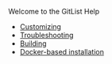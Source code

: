 Welcome to the GitList Help

* [Customizing](https://github.com/ironiq/gitlist-fork/blob/main/docs/Customizing.md)
* [Troubleshooting](https://github.com/ironiq/gitlist-fork/blob/main/docs/Troubleshooting.md)
* [Building](https://github.com/ironiq/gitlist-fork/blob/main/docs/Building.md)
* [Docker-based installation](https://github.com/davibe/gitlist-docker)